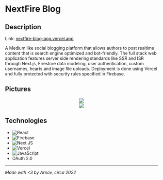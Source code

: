 # NextFire Blog

## Description
Link: [nextfire-blog-app.vercel.app](nextfire-blog-app.vercel.app)

A Medium like social blogging platform that allows authors to post realtime content that is search engine optimized and bot-friendly. The full stack web application features server side rendering standards like SSR and ISR through Next.js, Firestore data modeling, user authentication, custom usernames, hearts and image file uploads. Deployment is done using Vercel and fully protected with security rules specified in Firebase.

## Pictures
<div align="center">
  <img src="images/image1.png">
</div>
<div align="center">
  <img src="images/image2.png">
</div>

## Technologies
- ![React](https://img.shields.io/badge/react-%2320232a.svg?style=for-the-badge&logo=react&logoColor=%2361DAFB)
- ![Firebase](https://img.shields.io/badge/Firebase-039BE5?style=for-the-badge&logo=Firebase&logoColor=white)
- ![Next JS](https://img.shields.io/badge/Next-black?style=for-the-badge&logo=next.js&logoColor=white)
- ![Vercel](https://img.shields.io/badge/vercel-%23000000.svg?style=for-the-badge&logo=vercel&logoColor=white)
- ![JavaScript](https://img.shields.io/badge/javascript-%23323330.svg?style=for-the-badge&logo=javascript&logoColor=%23F7DF1E)
- OAuth 2.0

---
*Made with <3 by Arnav, circa 2022*
